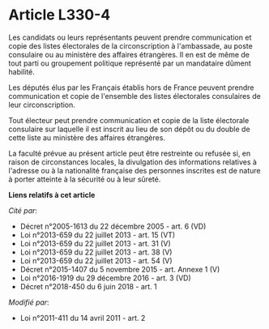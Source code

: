 # Article L330-4

Les candidats ou leurs représentants peuvent prendre communication et copie des listes électorales de la circonscription à
l'ambassade, au poste consulaire ou au ministère des affaires étrangères. Il en est de même de tout parti ou groupement
politique représenté par un mandataire dûment habilité. 

Les députés élus par les Français établis hors de France peuvent prendre communication et copie de l'ensemble des listes
électorales consulaires de leur circonscription.

Tout électeur peut prendre communication et copie de la liste électorale consulaire sur laquelle il est inscrit au lieu de
son dépôt ou du double de cette liste au ministère des affaires étrangères. 

La faculté prévue au présent article peut être restreinte ou refusée si, en raison de circonstances locales, la divulgation
des informations relatives à l'adresse ou à la nationalité française des personnes inscrites est de nature à porter atteinte
à la sécurité ou à leur sûreté.

**Liens relatifs à cet article**

_Cité par_:

  - Décret n°2005-1613 du 22 décembre 2005 - art. 6 (VD)
  - Loi n°2013-659 du 22 juillet 2013 - art. 15 (VT)
  - Loi n°2013-659 du 22 juillet 2013 - art. 31 (V)
  - Loi n°2013-659 du 22 juillet 2013 - art. 38 (V)
  - Loi n°2013-659 du 22 juillet 2013 - art. 54 (V)
  - Décret n°2015-1407 du 5 novembre 2015 - art. Annexe 1 (V)
  - Loi n°2016-1919 du 29 décembre 2016 - art. 3 (VD)
  - Décret n°2018-450 du 6 juin 2018 - art. 1

_Modifié par_:

  - Loi n°2011-411 du 14 avril 2011 - art. 2
